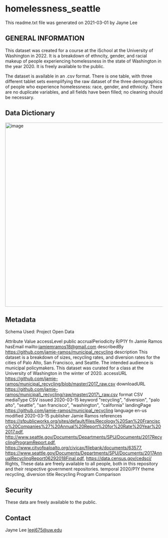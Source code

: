 # homelessness_seattle
This readme.txt file was generated on 2021-03-01 by Jayne Lee


## GENERAL INFORMATION
This dataset was created for a course at the iSchool at the University of Washington in 2022. It is a breakdown of ethncity, gender, and racial makeup of people experiencing homelessness in the state of Washington in the year 2020. It is freely available to the public.

The dataset is available in an .csv format. There is one table, with three different tablet sets exemplifying the raw dataset of the three demographics of people who experience homelessness: race, gender, and ethnicity. There are no duplicate variables, and all fields have been filled; no cleaning should be necessary.


## Data Dictionary
<img width="589" alt="image" src="https://user-images.githubusercontent.com/63226352/157173590-b693056c-868c-4697-8cd5-379881d5d90d.png">


## Metadata
Schema Used: Project Open Data

Attribute	Value
accessLevel	public
accrualPeriodicity	R/P1Y
fn	Jamie Ramos
hasEmail	mailto:jamiemramos18@gmail.com
describedBy	https://github.com/jamie-ramos/municipal_recycling
description	This dataset is a breakdown of sizes, recycling rates, and diversion rates for the cities of Palo Alto, San Francisco, and Seattle. The intended audience is municipal policymakers. This dataset was curated for a class at the University of Washington in the winter of 2020.
accessURL	https://github.com/jamie-ramos/municipal_recycling/blob/master/2017_raw.csv
downloadURL	https://github.com/jamie-ramos/municipal\_recycling/raw/master/2017\_raw.csv
format	CSV
mediaType	CSV
issued	2020-03-15
keyword	"recycling", "diversion", "palo alto", "seattle", "san francisco", "washington", "california"
landingPage	https://github.com/jamie-ramos/municipal_recycling
language	en-us
modified	2020-03-15
publisher	Jamie Ramos
references	https://sfpublicworks.org/sites/default/files/Recology%20San%20Francisco%20Companies%27%20Annual%20Report%20for%20Rate%20Year%202017.pdf, http://www.seattle.gov/Documents/Departments/SPU/Documents/2017RecyclingProgramReport.pdf, https://www.cityofpaloalto.org/civicax/filebank/documents/63577, https://www.seattle.gov/Documents/Departments/SPU/Documents/2017AnnualRecyclingReport06292018Final.pdf, https://data.census.gov/cedsci/
Rights,	These data are freely available to all people, both in this repository and their respective government repositories.
temporal	2020/P1Y
theme	recycling, diversion
title	Recycling Program Comparison

## Security
These data are freely available to the public.

## Contact
Jayne Lee
leej675@uw.edu
